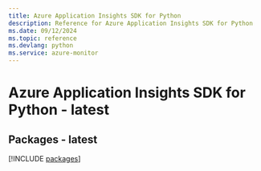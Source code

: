 ```yaml
---
title: Azure Application Insights SDK for Python
description: Reference for Azure Application Insights SDK for Python
ms.date: 09/12/2024
ms.topic: reference
ms.devlang: python
ms.service: azure-monitor
---
```

# Azure Application Insights SDK for Python - latest
## Packages - latest
[!INCLUDE [packages](application-insights-index.md)]